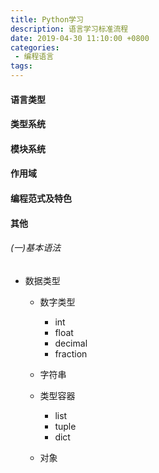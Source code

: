 ```yaml
---
title: Python学习
description: 语言学习标准流程
date: 2019-04-30 11:10:00 +0800
categories: 
 - 编程语言
tags:
---
```

#### 语言类型
#### 类型系统
#### 模块系统
#### 作用域
#### 编程范式及特色
#### 其他
###### (一)基本语法
+ 数据类型
    + 数字类型
        + int
        + float
        + decimal
        + fraction

    + 字符串
    + 类型容器
        + list
        + tuple
        + dict
    + 对象


